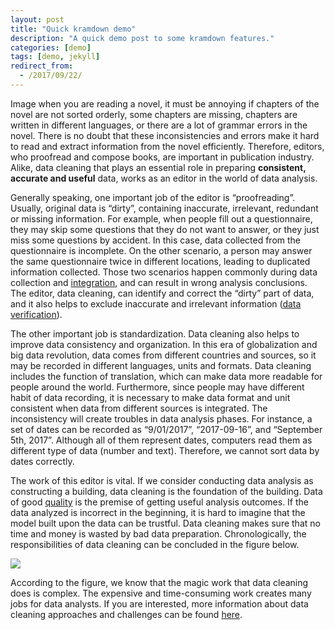 ```yaml
---
layout: post
title: "Quick kramdown demo"
description: "A quick demo post to some kramdown features."
categories: [demo]
tags: [demo, jekyll]
redirect_from:
  - /2017/09/22/
---
```


Image when you are reading a novel, it must be annoying if chapters of the novel are not sorted orderly, some chapters are missing, chapters are written in different languages, or there are a lot of grammar errors in the novel. There is no doubt that these inconsistencies and errors make it hard to read and extract information from the novel efficiently. Therefore, editors, who proofread and compose books, are important in publication industry. Alike, data cleaning that plays an essential role in preparing **consistent, accurate and useful** data, works as an editor in the world of data analysis.


Generally speaking, one important job of the editor is “proofreading”. Usually, original data is “dirty”, containing inaccurate, irrelevant, redundant or missing information. For example, when people fill out a questionnaire, they may skip some questions that they do not want to answer, or they just miss some questions by accident. In this case, data collected from the questionnaire is incomplete. On the other scenario, a person may answer the same questionnaire twice in different locations, leading to duplicated information collected. Those two scenarios happen commonly during data collection and [integration](https://en.wikipedia.org/wiki/Data_integration), and can result in wrong analysis conclusions. The editor, data cleaning, can identify and correct the “dirty” part of data, and it also helps to exclude inaccurate and irrelevant information ([data verification](https://en.wikipedia.org/wiki/Data_verification)).


The other important job is standardization. Data cleaning also helps to improve data consistency and organization. In this era of globalization and big data revolution, data comes from different countries and sources, so it may be recorded in different languages, units and formats. Data cleaning includes the function of translation, which can make data more readable for people around the world. Furthermore, since people may have different habit of data recording, it is necessary to make data format and unit consistent when data from different sources is integrated. The inconsistency will create troubles in data analysis phases. For instance, a set of dates can be recorded as “9/01/2017”, “2017-09-16”, and “September 5th, 2017”. Although all of them represent dates, computers read them as different type of data (number and text). Therefore, we cannot sort data by dates correctly.


The work of this editor is vital. If we consider conducting data analysis as constructing a building, data cleaning is the foundation of the building. Data of good [quality](http://searchdatamanagement.techtarget.com/definition/data-quality) is the premise of getting useful analysis outcomes. If the data analyzed is incorrect in the beginning, it is hard to imagine that the model built upon the data can be trustful. Data cleaning makes sure that no time and money is wasted by bad data preparation. Chronologically, the responsibilities of data cleaning can be concluded in the figure below.

![](http://idatassist.com/wp-content/uploads/2015/08/Data-Cleaning-Google-Images-Fennel-Aurora-jpg.jpg)

According to the figure, we know that the magic work that data cleaning does is complex. The expensive and time-consuming work creates many jobs for data analysts. If you are interested, more information about data cleaning approaches and challenges can be found [here](http://www.betterevaluation.org/sites/default/files/data_cleaning.pdf).
